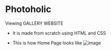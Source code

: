 # Photoholic
Viewing GALLERY WEBSITE 
- It is made from scratch using HTML and CSS

- This is how Home Page looks like
![image](https://user-images.githubusercontent.com/75678291/194145050-2e35db44-8c4c-4224-9763-acb0b7d56208.png)



